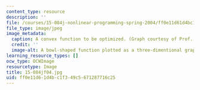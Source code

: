 ```yaml
---
content_type: resource
description: ''
file: /courses/15-084j-nonlinear-programming-spring-2004/ff0e11d61d4bc1f349c5671287716c25_15-084jf04.jpg
file_type: image/jpeg
image_metadata:
  caption: A convex function to be optimized. (Graph courtesy of Prof. Robert Freund.)
  credit: ''
  image-alt: A bowl-shaped function plotted as a three-dimentional graph.
learning_resource_types: []
ocw_type: OCWImage
resourcetype: Image
title: 15-084jf04.jpg
uid: ff0e11d6-1d4b-c1f3-49c5-671287716c25
---
```

